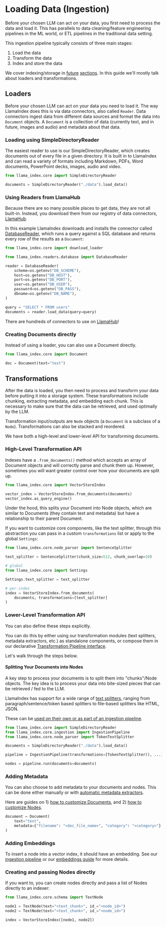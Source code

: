 # Loading Data (Ingestion)

Before your chosen LLM can act on your data, you first need to process the data and load it. This has parallels to data cleaning/feature engineering pipelines in the ML world, or ETL pipelines in the traditional data setting.

This ingestion pipeline typically consists of three main stages:

1. Load the data
2. Transform the data
3. Index and store the data

We cover indexing/storage in [future](../indexing/indexing.md) [sections](../storing/storing.md). In this guide we'll mostly talk about loaders and transformations.

## Loaders

Before your chosen LLM can act on your data you need to load it. The way LlamaIndex does this is via data connectors, also called `Reader`. Data connectors ingest data from different data sources and format the data into `Document` objects. A `Document` is a collection of data (currently text, and in future, images and audio) and metadata about that data.

### Loading using SimpleDirectoryReader

The easiest reader to use is our SimpleDirectoryReader, which creates documents out of every file in a given directory. It is built in to LlamaIndex and can read a variety of formats including Markdown, PDFs, Word documents, PowerPoint decks, images, audio and video.

```python
from llama_index.core import SimpleDirectoryReader

documents = SimpleDirectoryReader("./data").load_data()
```

### Using Readers from LlamaHub

Because there are so many possible places to get data, they are not all built-in. Instead, you download them from our registry of data connectors, [LlamaHub](llamahub.md).

In this example LlamaIndex downloads and installs the connector called [DatabaseReader](https://llamahub.ai/l/database), which runs a query against a SQL database and returns every row of the results as a `Document`:

```python
from llama_index.core import download_loader

from llama_index.readers.database import DatabaseReader

reader = DatabaseReader(
    scheme=os.getenv("DB_SCHEME"),
    host=os.getenv("DB_HOST"),
    port=os.getenv("DB_PORT"),
    user=os.getenv("DB_USER"),
    password=os.getenv("DB_PASS"),
    dbname=os.getenv("DB_NAME"),
)

query = "SELECT * FROM users"
documents = reader.load_data(query=query)
```

There are hundreds of connectors to use on [LlamaHub](https://llamahub.ai)!

### Creating Documents directly

Instead of using a loader, you can also use a Document directly.

```python
from llama_index.core import Document

doc = Document(text="text")
```

## Transformations

After the data is loaded, you then need to process and transform your data before putting it into a storage system. These transformations include chunking, extracting metadata, and embedding each chunk. This is necessary to make sure that the data can be retrieved, and used optimally by the LLM.

Transformation input/outputs are `Node` objects (a `Document` is a subclass of a `Node`). Transformations can also be stacked and reordered.

We have both a high-level and lower-level API for transforming documents.

### High-Level Transformation API

Indexes have a `.from_documents()` method which accepts an array of Document objects and will correctly parse and chunk them up. However, sometimes you will want greater control over how your documents are split up.

```python
from llama_index.core import VectorStoreIndex

vector_index = VectorStoreIndex.from_documents(documents)
vector_index.as_query_engine()
```

Under the hood, this splits your Document into Node objects, which are similar to Documents (they contain text and metadata) but have a relationship to their parent Document.

If you want to customize core components, like the text splitter, through this abstraction you can pass in a custom `transformations` list or apply to the global `Settings`:

```python
from llama_index.core.node_parser import SentenceSplitter

text_splitter = SentenceSplitter(chunk_size=512, chunk_overlap=10)

# global
from llama_index.core import Settings

Settings.text_splitter = text_splitter

# per-index
index = VectorStoreIndex.from_documents(
    documents, transformations=[text_splitter]
)
```

### Lower-Level Transformation API

You can also define these steps explicitly.

You can do this by either using our transformation modules (text splitters, metadata extractors, etc.) as standalone components, or compose them in our declarative [Transformation Pipeline interface](../../module_guides/loading/ingestion_pipeline/index.md).

Let's walk through the steps below.

#### Splitting Your Documents into Nodes

A key step to process your documents is to split them into "chunks"/Node objects. The key idea is to process your data into bite-sized pieces that can be retrieved / fed to the LLM.

LlamaIndex has support for a wide range of [text splitters](../../module_guides/loading/node_parsers/modules.md), ranging from paragraph/sentence/token based splitters to file-based splitters like HTML, JSON.

These can be [used on their own or as part of an ingestion pipeline](../../module_guides/loading/node_parsers/index.md).

```python
from llama_index.core import SimpleDirectoryReader
from llama_index.core.ingestion import IngestionPipeline
from llama_index.core.node_parser import TokenTextSplitter

documents = SimpleDirectoryReader("./data").load_data()

pipeline = IngestionPipeline(transformations=[TokenTextSplitter(), ...])

nodes = pipeline.run(documents=documents)
```

### Adding Metadata

You can also choose to add metadata to your documents and nodes. This can be done either manually or with [automatic metadata extractors](../../module_guides/loading/documents_and_nodes/usage_metadata_extractor.md).

Here are guides on 1) [how to customize Documents](../../module_guides/loading/documents_and_nodes/usage_documents.md), and 2) [how to customize Nodes](../../module_guides/loading/documents_and_nodes/usage_nodes.md).

```python
document = Document(
    text="text",
    metadata={"filename": "<doc_file_name>", "category": "<category>"},
)
```

### Adding Embeddings

To insert a node into a vector index, it should have an embedding. See our [ingestion pipeline](../../module_guides/loading/ingestion_pipeline/index.md) or our [embeddings guide](../../module_guides/models/embeddings.md) for more details.

### Creating and passing Nodes directly

If you want to, you can create nodes directly and pass a list of Nodes directly to an indexer:

```python
from llama_index.core.schema import TextNode

node1 = TextNode(text="<text_chunk>", id_="<node_id>")
node2 = TextNode(text="<text_chunk>", id_="<node_id>")

index = VectorStoreIndex([node1, node2])
```
